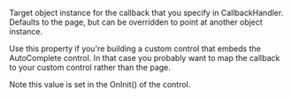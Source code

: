 ﻿Target object instance for the callback that you specify in CallbackHandler. Defaults to the page, but can be overridden to point at another object instance.

Use this property if you're building a custom control that embeds the AutoComplete control. In that case you probably want to map the callback to your custom control rather than the page.

Note this value is set in the OnInit() of the control.